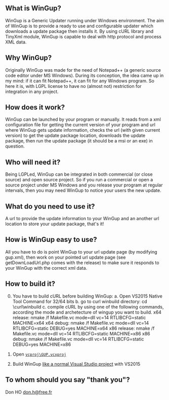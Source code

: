 What is WinGup?
---------------

WinGup is a Generic Updater running under Windows environment.
The aim of WinGup is to provide a ready to use and configurable updater
which downloads a update package then installs it. By using cURL library
and TinyXml module, WinGup is capable to deal with http protocol and process XML data.


Why WinGup?
-----------

Originally WinGup was made for the need of Notepad++ (a generic source code editor under MS Windows).
During its conception, the idea came up in my mind: if it can fit Notepad++, it can fit for any Windows program.
So here it is, with LGPL license to have no (almost not) restriction for integration in any project.



How does it work?
-----------------

WinGup can be launched by your program or manually. It reads from a xml configuration file
for getting the current version of your program and url where WinGup gets update information,
checks the url (with given current version) to get the update package location,
downloads the update package, then run the update package (it should be a msi or an exe) in question.



Who will need it?
-----------------

Being LGPLed, WinGup can be integrated in both commercial (or close source) and open source project.
So if you run a commercial or open a source project under MS Windows and you release your program at
regular intervals, then you may need WinGup to notice your users the new update.



What do you need to use it?
---------------------------

A url to provide the update information to your WinGup and an another url location
to store your update package, that's it!



How is WinGup easy to use?
--------------------------

All you have to do is point WinGup to your url update page (by modifying gup.xml), 
then work on your pointed url update page (see getDownLoadUrl.php comes with the release)
to make sure it responds to your WinGup with the correct xml data.



How to build it?
----------------

 0. You have to build cURL before building WinGup:
    a. Open VS2015 Native Tool Command for 32/64 bits
    b. go to curl winbuild directory:
       cd <your wingup source path>\curl\winbuild
	c. compile cURL by using one of the following commands, according the mode and archetecture of wingup you want to build.
       x64 release: nmake /f Makefile.vc mode=dll vc=14 RTLIBCFG=static MACHINE=x64
       x64 debug: nmake /f Makefile.vc mode=dll vc=14 RTLIBCFG=static DEBUG=yes MACHINE=x64
       x86 release: nmake /f Makefile.vc mode=dll vc=14 RTLIBCFG=static MACHINE=x86
       x86 debug: nmake /f Makefile.vc mode=dll vc=14 RTLIBCFG=static DEBUG=yes MACHINE=x86

 1. Open [`vcproj\GUP.vcxproj`](https://github.com/gup4win/wingup/blob/master/vcproj/GUP.vcxproj)
 
 2. Build WinGup [like a normal Visual Studio project](https://msdn.microsoft.com/en-us/library/7s88b19e.aspx) with VS2015



To whom should you say "thank you"?
-----------------------------------

Don HO
<don.h@free.fr>
